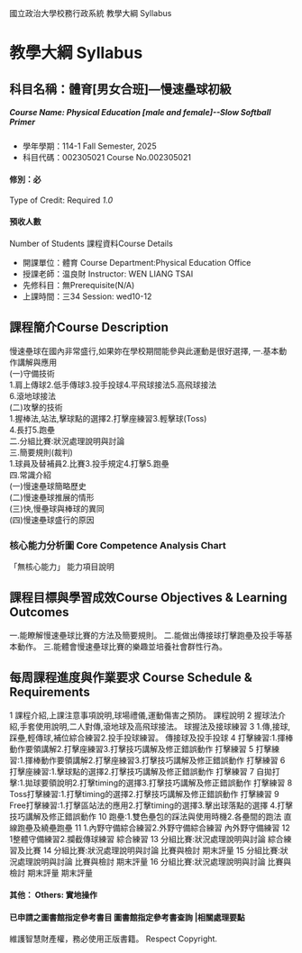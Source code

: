 國立政治大學校務行政系統 教學大綱 Syllabus
# 教學大綱 Syllabus
##  科目名稱：體育[男女合班]—慢速壘球初級 
#####  Course Name: Physical Education [male and female]--Slow Softball Primer
  * 學年學期：114-1 Fall Semester, 2025 
  * 科目代碼：002305021 Course No.002305021
#### 修別：必
Type of Credit: Required 
_1.0_
#### 預收人數
Number of Students
課程資料Course Details
  * 開課單位：體育 Course Department:Physical Education Office 
  * 授課老師：温良財 Instructor: WEN LIANG TSAI 
  * 先修科目：無Prerequisite(N/A)
  * 上課時間：三34 Session: wed10-12
##  課程簡介Course Description
慢速壘球在國內非常盛行,如果妳在學校期間能參與此運動是很好選擇,
一.基本動作講解與應用  
(一)守備技術  
1.肩上傳球2.低手傳球3.投手投球4.平飛球接法5.高飛球接法  
6.滾地球接法  
(二)攻擊的技術  
1.握棒法,站法,擊球點的選擇2.打擊座練習3.輕擊球(Toss)  
4.長打5.跑壘  
二.分組比賽:狀況處理說明與討論  
三.簡要規則(裁判)  
1.球員及替補員2.比賽3.投手規定4.打擊5.跑壘  
四.常識介紹  
(一)慢速壘球簡略歷史  
(二)慢速壘球推展的情形  
(三)快,慢壘球與棒球的異同  
(四)慢速壘球盛行的原因
###  核心能力分析圖 Core Competence Analysis Chart
「無核心能力」 
能力項目說明
##  課程目標與學習成效Course Objectives & Learning Outcomes 
一.能瞭解慢速壘球比賽的方法及簡要規則。
二.能做出傳接球打擊跑壘及投手等基本動作。
三.能體會慢速壘球比賽的樂趣並培養社會群性行為。
##  每周課程進度與作業要求 Course Schedule & Requirements
1
課程介紹,上課注意事項說明,球場禮儀,運動傷害之預防。
課程說明
2
握球法介紹,手套使用說明,二人對傳,滾地球及高飛球接法。
球握法及接球練習
3
1.傳,接球,踩壘,輕傳球,補位綜合練習2.投手投球練習。
傳接球及投手投球
4
打擊練習:1.揮棒動作要領講解2.打擊座練習3.打擊技巧講解及修正錯誤動作
打擊練習
5
打擊練習:1.揮棒動作要領講解2.打擊座練習3.打擊技巧講解及修正錯誤動作
打擊練習
6
打擊座練習:1.擊球點的選擇2.打擊技巧講解及修正錯誤動作 
打擊練習
7
自拋打擊:1.拋球要領說明2.打擊timing的選擇3.打擊技巧講解及修正錯誤動作
打擊練習
8
Toss打擊練習:1.打擊timing的選擇2.打擊技巧講解及修正錯誤動作 
打擊練習
9
Free打擊練習:1.打擊區站法的應用2.打擊timing的選擇3.擊出球落點的選擇
4.打擊技巧講解及修正錯誤動作 
10
跑壘:1.雙色壘包的踩法與使用時機2.各壘間的跑法
直線跑壘及繞壘跑壘
11
1.內野守備綜合練習2.外野守備綜合練習
內外野守備練習
12
1整體守備練習2.攔截傳球練習 
綜合練習
13
分組比賽:狀況處理說明與討論
綜合練習及比賽
14
分組比賽:狀況處理說明與討論 
比賽與檢討
期末評量
15
分組比賽:狀況處理說明與討論 
比賽與檢討
期末評量
16
分組比賽:狀況處理說明與討論 
比賽與檢討
期末評量
期末評量
####  其他： Others: 實地操作 
####  已申請之圖書館指定參考書目  圖書館指定參考書查詢 |相關處理要點
維護智慧財產權，務必使用正版書籍。 Respect Copyright.